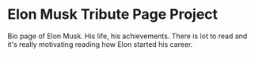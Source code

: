 # Elon Musk Tribute Page Project
Bio page of Elon Musk. His life, his achievements. There is lot to read and it's really motivating reading how Elon started his career.
